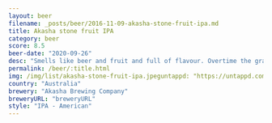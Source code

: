 ```yaml
---
layout: beer
filename: _posts/beer/2016-11-09-akasha-stone-fruit-ipa.md
title: Akasha stone fruit IPA
category: beer
score: 8.5
beer-date: "2020-09-26"
desc: "Smells like beer and fruit and full of flavour. Overtime the grapefruit builds up"
permalink: /beer/:title.html
img: /img/list/akasha-stone-fruit-ipa.jpeguntappd: "https://untappd.com/b/akasha-brewing-company-stonefruit-ipa/3958266"
country: "Australia"
brewery: "Akasha Brewing Company"
breweryURL: "breweryURL"
style: "IPA - American"
---
```

